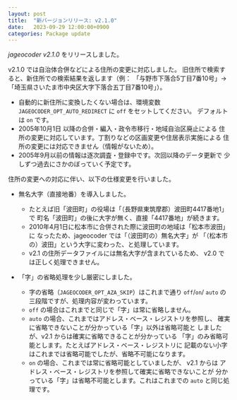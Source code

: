 ```yaml
---
layout: post
title:  "新バージョンリリース: v2.1.0"
date:   2023-09-29 12:00:00+0900
categories: Package update
---
```


*jageocoder v2.1.0* をリリースしました。

v2.1.0 では自治体合併などによる住所の変更に対応しました。
旧住所で検索すると、新住所での検索結果を返します（例：
「与野市下落合5丁目7番10号」->
「埼玉県さいたま市中央区大字下落合五丁目7番10号」）。

- 自動的に新住所に変換したくない場合は、環境変数
`JAGEOCODER_OPT_AUTO_REDIRECT` に `off` をセットしてください。
デフォルトは `on` です。
- 2005年10月1日 以降の合併・編入・政令市移行・地域自治区廃止による
住所の変更に対応しています。丁割りなどの区画変更や住居表示実施による
住所の変更には対応できません（情報がないため）。
- 2005年9月以前の情報は逐次調査・登録中です。次回以降のデータ更新で
少しずつ過去にさかのぼっていく予定です。

住所の変更への対応に伴い、以下の仕様変更を行いました。

- 無名大字（直接地番）を導入しました。
    - たとえば旧「波田町」の役場は「（長野県東筑摩郡）波田町4417番地1」で
    町名「波田町」の後に大字が無く、直接「4417番地」が続きます。
    - 2010年4月1日に松本市に合併された際に波田町の地域は「松本市波田」に
    なったため、jageocoder では「（波田町の）無名大字」が
    「（松本市の）波田」という大字に変わった、と処理しています。
    - v2.1 の住所データファイルには無名大字が含まれているため、
    v2.0 では正しく処理できません。

- 「字」の省略処理を少し厳密にしました。
    - 字の省略（`JAGEOCODER_OPT_AZA_SKIP`）はこれまで通り `off`/`on`/
      `auto` の三段階ですが、処理内容が変わっています。
    - `off` の場合はこれまでと同じで「字」は常に省略しません。
    - `auto` の場合、これまではアドレス・ベース・レジストリを参照し、
      確実に省略できないことが分かっている「字」以外は省略可能と
      しましたが、v2.1 からは確実に省略できることが分かっている
      「字」のみ省略可能とします。たとえばアドレス・ベース・レジストリに
      記載のない小字はこれまでは省略可能でしたが、省略不可能になります。
    - `on` の場合、これまでは常に省略可能としていましたが、 v2.1 からは
      アドレス・ベース・レジストリを参照して確実に省略できないことが
      分かっている「字」は省略不可能とします。これはこれまでの
      `auto` と同じ処理です。
